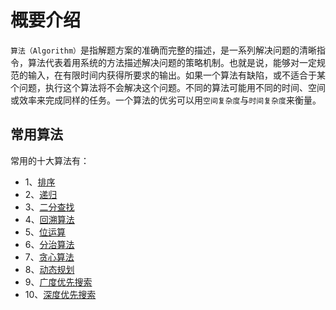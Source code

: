 # 概要介绍
`算法（Algorithm）`是指解题方案的准确而完整的描述，是一系列解决问题的清晰指令，算法代表着用系统的方法描述解决问题的策略机制。也就是说，能够对一定规范的输入，在有限时间内获得所要求的输出。如果一个算法有缺陷，或不适合于某个问题，执行这个算法将不会解决这个问题。不同的算法可能用不同的时间、空间或效率来完成同样的任务。一个算法的优劣可以用`空间复杂度`与`时间复杂度`来衡量。
## 常用算法
常用的十大算法有：
- 1、[排序](https://evansnote.readthedocs.io/zh_CN/latest/DataStructuresAndAlgorithms-note/Algorithms/Sort.html)
- 2、[递归](https://evansnote.readthedocs.io/zh_CN/latest/DataStructuresAndAlgorithms-note/Algorithms/Recursion.html)
- 3、[二分查找](https://evansnote.readthedocs.io/zh_CN/latest/DataStructuresAndAlgorithms-note/Algorithms/BinarySearch.html)
- 4、[回溯算法](https://evansnote.readthedocs.io/zh_CN/latest/DataStructuresAndAlgorithms-note/Algorithms/BackTracking.html)
- 5、[位运算](https://evansnote.readthedocs.io/zh_CN/latest/DataStructuresAndAlgorithms-note/Algorithms/Bitwise.html)
- 6、[分治算法](https://evansnote.readthedocs.io/zh_CN/latest/DataStructuresAndAlgorithms-note/Algorithms/DivideAndConquer.html)
- 7、[贪心算法](https://evansnote.readthedocs.io/zh_CN/latest/DataStructuresAndAlgorithms-note/Algorithms/Greedy.html)
- 8、[动态规划](https://evansnote.readthedocs.io/zh_CN/latest/DataStructuresAndAlgorithms-note/Algorithms/Dynamic.html)
- 9、[广度优先搜索](https://evansnote.readthedocs.io/zh_CN/latest/DataStructuresAndAlgorithms-note/Algorithms/BFS.html)
- 10、[深度优先搜索](https://evansnote.readthedocs.io/zh_CN/latest/DataStructuresAndAlgorithms-note/Algorithms/DFS.html)

